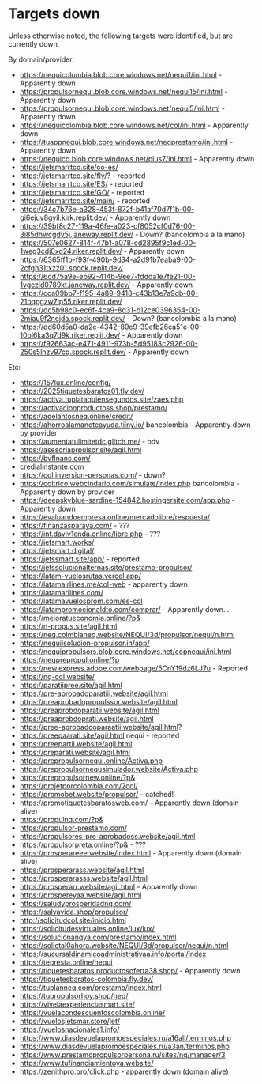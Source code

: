 # Targets down

Unless otherwise noted, the following targets were identified, but are currently down.

By domain/provider:
- https://nequicolombia.blob.core.windows.net/nequi1/ini.html - Apparently down
- https://propulsornequi.blob.core.windows.net/nequi15/ini.html - Apparently down
- https://propulsornequi.blob.core.windows.net/nequi5/ini.html - Apparently down
- https://nequicolombia.blob.core.windows.net/col/ini.html - Apparently down
- https://tuappnequi.blob.core.windows.net/neqprestamo/ini.html - Apparently down
- https://nequico.blob.core.windows.net/plus7/ini.html - Apparently down
- https://jetsmarrtco.site/co-es/
- https://jetsmarrtco.site/fly/? - reported
- https://jetsmarrtco.site/ES/ - reported
- https://jetsmarrtco.site/GO/ - reported
- https://jetsmarrtco.site/main/ - reported
- https://34c7b76e-a328-453f-872f-b41af70d7f1b-00-gi6ejuv8gyil.kirk.replit.dev/ - Apparently down
- https://39bf8c27-119a-46fe-a023-cf8052cf0d76-00-3i85dhwcgdy5j.janeway.replit.dev/ - Down? (bancolombia a la mano)
- https://507e0627-814f-47b1-a078-cd2895f9c1ed-00-1weg3cdj0xd24.riker.replit.dev/ - Apparently down
- https://6365ff1b-f93f-490b-9d34-a2d91b7eaba9-00-2cfgh31txzz01.spock.replit.dev/
- https://6cd75a9e-eb92-414b-9ee7-fddda1e7fe21-00-1vgczid0789kt.janeway.replit.dev/ - Apparently down
- https://cca09bb7-f195-4a89-9418-c43b13e7a9db-00-21bqpgzw7ip55.riker.replit.dev/
- https://dc5b98c0-ec6f-4ca9-8d31-b12ce0396354-00-2miau9f2nejda.spock.replit.dev/ - Down? (bancolombia a la mano)
- https://dd60d5a0-da2e-4342-89e9-39efb26ca51e-00-10bl6ka3q7d9k.riker.replit.dev/ - Apparently down
- https://f92663ac-e471-4911-973b-5d95183c2926-00-250s5lhzv97cq.spock.replit.dev/ - Apparently down

Etc:
- https://157lux.online/config/
- https://2025tiquetesbaratos01.fly.dev/
- https://activa.tuplataquiensegundos.site/zaes.php
- https://activacionproductoss.shop/prestamo/
- https://adelantosneq.online/credit/
- https://ahorroalamanoteayuda.tiiny.io/ bancolombia - Apparently down by provider
- https://aumentatulimitetdc.glitch.me/ - bdv
- https://asesoriaprpulsor.site/agil.html
- https://bvflnanc.com/
- credialinstante.com
- https://col.inversion-personas.com/ - down?
- https://coltrico.webcindario.com/simulate/index.php bancolombia - Apparently down by provider
- https://deepskyblue-sardine-154842.hostingersite.com/app.php - Apparently down
- https://evaluandoempresa.online/mercadolibre/respuesta/
- https://finanzasparaya.com/ - ???
- https://inf.daviv1enda.online/libre.php - ???
- https://jetsmart.works/
- https://jetsmart.digital/
- https://jetssmart.site/app/ - reported
- https://jetssolucionalternas.site/prestamo-propulsor/
- https://latam-vuelosrutas.vercel.app/
- https://latamairlines.me/col-web - apparently down
- https://latamarilines.com/
- https://latamavuelosprom.com/es-col
- https://latampromocionaldto.com/comprar/ - Apparently down...
- https://mejoratueconomia.online/?p&
- https://n-propus.site/agil.html
- https://neq.colmbianeq.website/NEQUI/3d/propulsor/nequi/n.html
- https://nequiisolucion-propulsor.in/app/
- https://nequipropulsors.blob.core.windows.net/copnequi/ini.html
- https://neqprepropul.online/?p
- https://new.express.adobe.com/webpage/5CnY19dz6LJ7u - Reported
- https://nq-col.website/
- https://paratiipree.site/agil.html
- https://pre-aprobadoparatiii.website/agil.html
- https://preaprobadopropulssor.website/agil.html
- https://preaprobdoparatii.website/agil.html
- https://preaprobdoprati.website/agil.html
- https://pree-aprobadooparaatii.website/agil.html?
- https://preepaarati.site/agil.html nequi - reported
- https://preepartii.website/agil.html
- https://preparati.website/agil.html
- https://prepropulsornequi.online/Activa.php
- https://prepropulsornequsimulador.website/Activa.php
- https://prepropulsornew.online/?p&
- https://projetporcolombia.com/2col/
- https://promobet.website/propulsor/ - catched!
- https://promotiquetesbaratosweb.com/ - Apparently down (domain alive)
- https://propulnq.com/?p&
- https://propulsor-prestamo.com/
- https://propulsores-pre-aprobadoss.website/agil.html
- https://propulsorpreta.online/?p& - ???
- https://prosperareee.website/index.html - Apparently down (domain alive)
- https://prosperarass.website/agil.html
- https://prosperarasss.website/agil.html
- https://prosperarr.website/agil.html - Apparently down
- https://prospereyaa.website/agil.html
- https://saludyprosperidadnq.com/
- https://salvavida.shop/propulsor/
- http://solicitudcol.site/inicio.html
- https://solicitudesvirtuales.online/lux/lux/
- https://solucionanqya.com/prestamo/index.html
- https://solictal0ahora.website/NEQUI/3d/propulsor/nequi/n.html
- https://sucursaldinamicoadministrativaa.info/portal/index
- https://tepresta.online/nequi
- https://tiquetesbaratos.productosoferta38.shop/ - Apparently down
- https://tiquetesbaratos-colombia.fly.dev/
- https://tuplanneq.com/prestamo/index.html
- https://tupropulsorhoy.shop/neq/
- https://vivelaexperienciasmart.site/
- https://vuelacondescuentoscolombia.online/
- https://vuelosjetsmar.store/jet/
- https://vuelosnacionales1.info/
- https://www.diasdevuelapromoespeciales.ru/a16all/terminos.php
- https://www.diasdevuelapromoespeciales.ru/a3an/terminos.php
- https://www.prestamopropulsorpersona.ru/sites/nq/manager/3
- https://www.tufinanciamientoya.website/
- https://zenithpro.pro/click.php - apparently down (domain alive)
